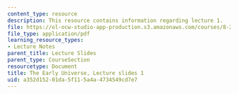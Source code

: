 ```yaml
---
content_type: resource
description: This resource contains information regarding lecture 1.
file: https://ol-ocw-studio-app-production.s3.amazonaws.com/courses/8-286-the-early-universe-fall-2013/a352d15201da5f115a4a4734549cd7e7_MIT8_286F13_lec01.pdf
file_type: application/pdf
learning_resource_types:
- Lecture Notes
parent_title: Lecture Slides
parent_type: CourseSection
resourcetype: Document
title: The Early Universe, Lecture slides 1
uid: a352d152-01da-5f11-5a4a-4734549cd7e7
---
```

